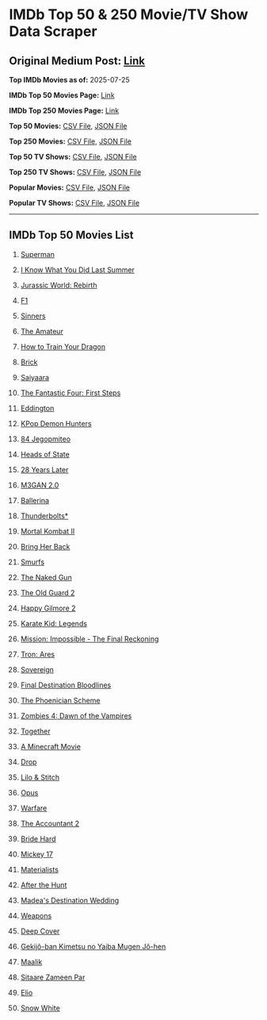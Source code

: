 # IMDb Top 50 & 250 Movie/TV Show Data Scraper

## Original Medium Post: [Link](https://medium.com/@nishantsahoo/which-movie-should-i-watch-5c83a3c0f5b1)

**Top IMDb Movies as of:** 2025-07-25

**IMDb Top 50 Movies Page:** [Link](https://www.imdb.com/search/title/?title_type=feature&release_date=2025-01-01,2025-12-31)

**IMDb Top 250 Movies Page:** [Link](https://www.imdb.com/chart/top/)

**Top 50 Movies:** [CSV File](/data/top50/movies.csv), [JSON File](/data/top50/movies.json)

**Top 250 Movies:** [CSV File](/data/top250/movies.csv), [JSON File](/data/top250/movies.json)

**Top 50 TV Shows:** [CSV File](/data/top50/shows.csv), [JSON File](/data/top50/shows.json)

**Top 250 TV Shows:** [CSV File](/data/top250/shows.csv), [JSON File](/data/top250/shows.json)

**Popular Movies:** [CSV File](/data/popular/movies.csv), [JSON File](/data/popular/movies.json)

**Popular TV Shows:** [CSV File](/data/popular/shows.csv), [JSON File](/data/popular/shows.json)

---

## IMDb Top 50 Movies List

1. [Superman](https://www.imdb.com/title/tt5950044/)

2. [I Know What You Did Last Summer](https://www.imdb.com/title/tt4045450/)

3. [Jurassic World: Rebirth](https://www.imdb.com/title/tt31036941/)

4. [F1](https://www.imdb.com/title/tt16311594/)

5. [Sinners](https://www.imdb.com/title/tt31193180/)

6. [The Amateur](https://www.imdb.com/title/tt0899043/)

7. [How to Train Your Dragon](https://www.imdb.com/title/tt26743210/)

8. [Brick](https://www.imdb.com/title/tt31806049/)

9. [Saiyaara](https://www.imdb.com/title/tt28037987/)

10. [The Fantastic Four: First Steps](https://www.imdb.com/title/tt10676052/)

11. [Eddington](https://www.imdb.com/title/tt31176520/)

12. [KPop Demon Hunters](https://www.imdb.com/title/tt14205554/)

13. [84 Jegopmiteo](https://www.imdb.com/title/tt32237537/)

14. [Heads of State](https://www.imdb.com/title/tt13357520/)

15. [28 Years Later](https://www.imdb.com/title/tt10548174/)

16. [M3GAN 2.0](https://www.imdb.com/title/tt26342662/)

17. [Ballerina](https://www.imdb.com/title/tt7181546/)

18. [Thunderbolts\*](https://www.imdb.com/title/tt20969586/)

19. [Mortal Kombat II](https://www.imdb.com/title/tt17490712/)

20. [Bring Her Back](https://www.imdb.com/title/tt32246771/)

21. [Smurfs](https://www.imdb.com/title/tt18069420/)

22. [The Naked Gun](https://www.imdb.com/title/tt3402138/)

23. [The Old Guard 2](https://www.imdb.com/title/tt14961624/)

24. [Happy Gilmore 2](https://www.imdb.com/title/tt31868189/)

25. [Karate Kid: Legends](https://www.imdb.com/title/tt1674782/)

26. [Mission: Impossible - The Final Reckoning](https://www.imdb.com/title/tt9603208/)

27. [Tron: Ares](https://www.imdb.com/title/tt6604188/)

28. [Sovereign](https://www.imdb.com/title/tt26843513/)

29. [Final Destination Bloodlines](https://www.imdb.com/title/tt9619824/)

30. [The Phoenician Scheme](https://www.imdb.com/title/tt30840798/)

31. [Zombies 4: Dawn of the Vampires](https://www.imdb.com/title/tt31241595/)

32. [Together](https://www.imdb.com/title/tt31184028/)

33. [A Minecraft Movie](https://www.imdb.com/title/tt3566834/)

34. [Drop](https://www.imdb.com/title/tt32149847/)

35. [Lilo & Stitch](https://www.imdb.com/title/tt11655566/)

36. [Opus](https://www.imdb.com/title/tt29929565/)

37. [Warfare](https://www.imdb.com/title/tt31434639/)

38. [The Accountant 2](https://www.imdb.com/title/tt7068946/)

39. [Bride Hard](https://www.imdb.com/title/tt21317634/)

40. [Mickey 17](https://www.imdb.com/title/tt12299608/)

41. [Materialists](https://www.imdb.com/title/tt30253473/)

42. [After the Hunt](https://www.imdb.com/title/tt32159989/)

43. [Madea's Destination Wedding](https://www.imdb.com/title/tt33299083/)

44. [Weapons](https://www.imdb.com/title/tt26581740/)

45. [Deep Cover](https://www.imdb.com/title/tt31121295/)

46. [Gekijô-ban Kimetsu no Yaiba Mugen Jô-hen](https://www.imdb.com/title/tt32820897/)

47. [Maalik](https://www.imdb.com/title/tt32832266/)

48. [Sitaare Zameen Par](https://www.imdb.com/title/tt29471573/)

49. [Elio](https://www.imdb.com/title/tt4900148/)

50. [Snow White](https://www.imdb.com/title/tt6208148/)
